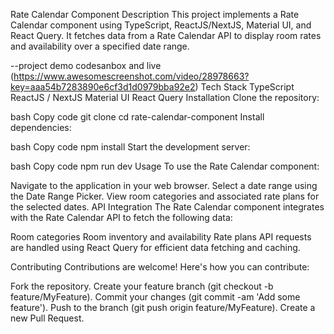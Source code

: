 Rate Calendar Component
Description
This project implements a Rate Calendar component using TypeScript, ReactJS/NextJS, Material UI, and React Query. It fetches data from a Rate Calendar API to display room rates and availability over a specified date range.

--project demo codesanbox and live (https://www.awesomescreenshot.com/video/28978663?key=aaa54b7283890e6cf3d1d0979bba92e2)
Tech Stack
TypeScript
ReactJS / NextJS
Material UI
React Query
Installation
Clone the repository:

bash
Copy code
git clone <repository-url>
cd rate-calendar-component
Install dependencies:

bash
Copy code
npm install
Start the development server:

bash
Copy code
npm run dev
Usage
To use the Rate Calendar component:

Navigate to the application in your web browser.
Select a date range using the Date Range Picker.
View room categories and associated rate plans for the selected dates.
API Integration
The Rate Calendar component integrates with the Rate Calendar API to fetch the following data:

Room categories
Room inventory and availability
Rate plans
API requests are handled using React Query for efficient data fetching and caching.

Contributing
Contributions are welcome! Here's how you can contribute:

Fork the repository.
Create your feature branch (git checkout -b feature/MyFeature).
Commit your changes (git commit -am 'Add some feature').
Push to the branch (git push origin feature/MyFeature).
Create a new Pull Request.